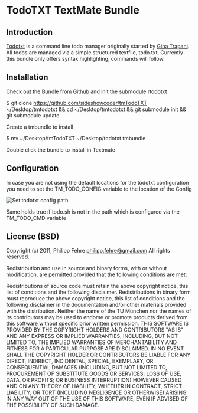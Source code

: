 TodoTXT TextMate Bundle
=======================

Introduction
------------
[Todotxt](http://todotxt.com/) is a command line todo manager originally started by [Gina Trapani](http://ginatrapani.org/). All todos are managed via a simple structured textfile, todo.txt. Currently this bundle only offers syntax highlighting, commands will follow.

Installation
------------
Check out the Bundle from Github and init the submodule rtodotxt

 $ git clone https://github.com/sideshowcoder/tmTodoTXT ~/Desktop/tmtodotxt && cd ~/Desktop/tmtodotxt  && git submodule init && git submodule update
  
Create a tmbundle to install
  
  $ mv ~/Desktop/tmTodoTXT ~/Desktop/todotxt.tmbundle

Double click the bundle to install in Textmate

Configuration
-------------
In case you are not using the default locations for the todotxt configuration you need to set the TM\_TODO\_CONFIG variable to the location of the Config

![Set todotxt config path](http://d.pr/B8l "Set todotxt config path")

Same holds true íf todo.sh is not in the path which is configured via the TM\_TODO\_CMD variable


License (BSD) 
-------------
Copyright (c) 2011, Philipp Fehre <philipp.fehre@gmail.com>
All rights reserved.

Redistribution and use in source and binary forms, with or without modification, are permitted provided that the following conditions are met:

Redistributions of source code must retain the above copyright notice, this list of conditions and the following disclaimer.
Redistributions in binary form must reproduce the above copyright notice, this list of conditions and the following disclaimer in the documentation and/or other materials provided with the distribution.
Neither the name of the TU München nor the names of its contributors may be used to endorse or promote products derived from this software without specific prior written permission.
THIS SOFTWARE IS PROVIDED BY THE COPYRIGHT HOLDERS AND CONTRIBUTORS "AS IS" AND ANY EXPRESS OR IMPLIED WARRANTIES, INCLUDING, BUT NOT LIMITED TO, THE IMPLIED WARRANTIES OF MERCHANTABILITY AND FITNESS FOR A PARTICULAR PURPOSE ARE DISCLAIMED. IN NO EVENT SHALL THE COPYRIGHT HOLDER OR CONTRIBUTORS BE LIABLE FOR ANY DIRECT, INDIRECT, INCIDENTAL, SPECIAL, EXEMPLARY, OR CONSEQUENTIAL DAMAGES (INCLUDING, BUT NOT LIMITED TO, PROCUREMENT OF SUBSTITUTE GOODS OR SERVICES; LOSS OF USE, DATA, OR PROFITS; OR BUSINESS INTERRUPTION) HOWEVER CAUSED AND ON ANY THEORY OF LIABILITY, WHETHER IN CONTRACT, STRICT LIABILITY, OR TORT (INCLUDING NEGLIGENCE OR OTHERWISE) ARISING IN ANY WAY OUT OF THE USE OF THIS SOFTWARE, EVEN IF ADVISED OF THE POSSIBILITY OF SUCH DAMAGE.
